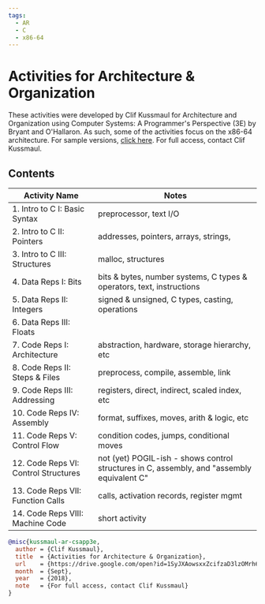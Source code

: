 ```yaml
---
tags:
  - AR
  - C
  - x86-64
---
```


# Activities for Architecture & Organization

These activities were developed by Clif Kussmaul for Architecture and Organization
using Computer Systems: A Programmer's Perspective (3E) by Bryant and O'Hallaron.
As such, some of the activities focus on the x86-64 architecture.
For sample versions, [click here](https://drive.google.com/open?id=1SyJXAowsxxZcifzaD3lzOMrh6U4yAW4N). 
For full access, contact Clif Kussmaul.

## Contents

Activity Name                         | Notes
-------------                         | -----
 1. Intro to C I: Basic Syntax        | preprocessor, text I/O
 2. Intro to C II: Pointers           | addresses, pointers, arrays, strings,
 3. Intro to C III: Structures        | malloc, structures
 4. Data Reps I: Bits                 | bits & bytes, number systems, C types & operators, text, instructions
 5. Data Reps II: Integers            | signed & unsigned, C types, casting, operations
 6. Data Reps III: Floats	            | 
 7. Code Reps I: Architecture         | abstraction, hardware, storage hierarchy, etc
 8. Code Reps II: Steps & Files       | preprocess, compile, assemble, link
 9. Code Reps III: Addressing         | registers, direct, indirect, scaled index, etc
10. Code Reps IV: Assembly            | format, suffixes, moves, arith & logic, etc
11. Code Reps V: Control Flow	        | condition codes, jumps, conditional moves
12. Code Reps VI: Control Structures  | not (yet) POGIL-ish - shows control structures in C, assembly, and "assembly equivalent C"
13. Code Reps VII: Function Calls     | calls, activation records, register mgmt
14. Code Reps VIII: Machine Code      | short activity

``` bibtex
@misc{kussmaul-ar-csapp3e,
  author = {Clif Kussmaul},
  title  = {Activities for Architecture & Organization},
  url    = {https://drive.google.com/open?id=1SyJXAowsxxZcifzaD3lzOMrh6U4yAW4N},
  month  = {Sept},
  year   = {2018},
  note   = {For full access, contact Clif Kussmaul}
}
```
